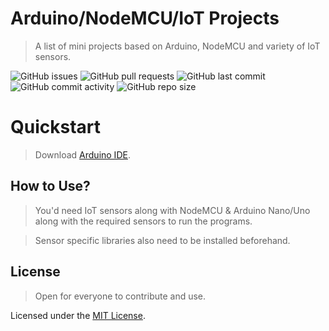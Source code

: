 # Arduino/NodeMCU/IoT Projects

> A list of mini projects based on Arduino, NodeMCU and variety of IoT sensors.

![GitHub issues](https://img.shields.io/github/issues/AgrMayank/Arduino-NodeMCU-IoT-Projects?label=Issues&style=flat-square)
![GitHub pull requests](https://img.shields.io/github/issues-pr/AgrMayank/Arduino-NodeMCU-IoT-Projects?label=Pull%20Requests&style=flat-square)
![GitHub last commit](https://img.shields.io/github/last-commit/AgrMayank/Arduino-NodeMCU-IoT-Projects?label=Last%20Commit&style=flat-square)
![GitHub commit activity](https://img.shields.io/github/commit-activity/m/AgrMayank/Arduino-NodeMCU-IoT-Projects?label=Commit%20Activity&style=flat-square)
![GitHub repo size](https://img.shields.io/github/repo-size/AgrMayank/Arduino-NodeMCU-IoT-Projects?label=Repo%20Size&style=flat-square)

# Quickstart

> Download [Arduino IDE](https://www.arduino.cc/en/Main/Software).

## How to Use?

> You'd need IoT sensors along with NodeMCU & Arduino Nano/Uno along with the
> required sensors to run the programs.

> Sensor specific libraries also need to be installed beforehand.

## License

> Open for everyone to contribute and use.

Licensed under the [MIT License](https://opensource.org/licenses/MIT).
